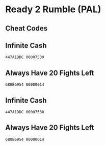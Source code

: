 # Ready 2 Rumble (PAL)

## Cheat Codes

## Infinite Cash

```
447A1DDC 00007530

```

## Always Have 20 Fights Left

```
680B6954 00000014

```

## Infinite Cash

```
447A1DDC 00007530

```

## Always Have 20 Fights Left

```
680B6954 00000014

```


